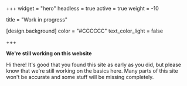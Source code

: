 +++
widget = "hero"
headless = true
active = true
weight = -10

title = "Work in progress"

[design.background]
  color = "#CCCCCC"
  text_color_light = false

+++

**We're still working on this website**

Hi there! It's good that you found this site as early as you did, but please know that we're still working on the basics here. Many parts of this site won't be accurate and some stuff will be missing completely.

